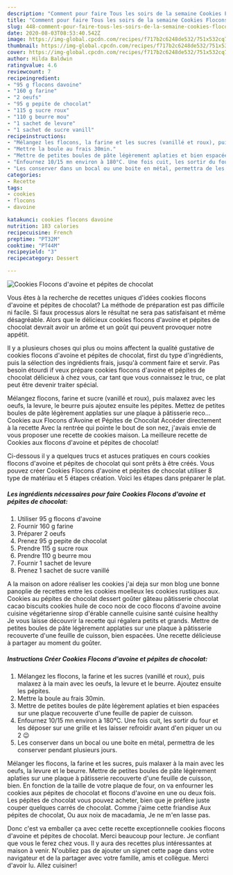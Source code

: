 ```yaml
---
description: "Comment pour faire Tous les soirs de la semaine Cookies Flocons d&amp;#39;avoine et pépites de chocolat"
title: "Comment pour faire Tous les soirs de la semaine Cookies Flocons d&amp;#39;avoine et pépites de chocolat"
slug: 448-comment-pour-faire-tous-les-soirs-de-la-semaine-cookies-flocons-d-and-39-avoine-et-pepites-de-chocolat
date: 2020-08-03T08:53:40.542Z
image: https://img-global.cpcdn.com/recipes/f717b2c6248de532/751x532cq70/cookies-flocons-davoine-et-pepites-de-chocolat-photo-principale-de-la-recette.jpg
thumbnail: https://img-global.cpcdn.com/recipes/f717b2c6248de532/751x532cq70/cookies-flocons-davoine-et-pepites-de-chocolat-photo-principale-de-la-recette.jpg
cover: https://img-global.cpcdn.com/recipes/f717b2c6248de532/751x532cq70/cookies-flocons-davoine-et-pepites-de-chocolat-photo-principale-de-la-recette.jpg
author: Hilda Baldwin
ratingvalue: 4.6
reviewcount: 7
recipeingredient:
- "95 g flocons davoine"
- "160 g farine"
- "2 oeufs"
- "95 g pepite de chocolat"
- "115 g sucre roux"
- "110 g beurre mou"
- "1 sachet de levure"
- "1 sachet de sucre vanill"
recipeinstructions:
- "Mélangez les flocons, la farine et les sucres (vanillé et roux), puis malaxez à la main avec les oeufs, la levure et le beurre. Ajoutez ensuite les pépites."
- "Mettre la boule au frais 30min."
- "Mettre de petites boules de pâte légèrement aplaties et bien espacées sur une plaque recouverte d&#39;une feuille de papier de cuisson."
- "Enfournez 10/15 mn environ à 180°C. Une fois cuit, les sortir du four et les déposer sur une grille et les laisser refroidir avant d&#39;en piquer un ou 2 😉"
- "Les conserver dans un bocal ou une boite en métal, permettra de les conserver pendant plusieurs jours."
categories:
- Recette
tags:
- cookies
- flocons
- davoine

katakunci: cookies flocons davoine 
nutrition: 183 calories
recipecuisine: French
preptime: "PT32M"
cooktime: "PT44M"
recipeyield: "3"
recipecategory: Dessert

---
```



![Cookies Flocons d&#39;avoine et pépites de chocolat](https://img-global.cpcdn.com/recipes/f717b2c6248de532/751x532cq70/cookies-flocons-davoine-et-pepites-de-chocolat-photo-principale-de-la-recette.jpg)

Vous êtes à la recherche de recettes uniques d'idées cookies flocons d&#39;avoine et pépites de chocolat? La méthode de préparation est pas difficile ni facile. Si faux processus alors le résultat ne sera pas satisfaisant et même désagréable. Alors que le délicieux cookies flocons d&#39;avoine et pépites de chocolat devrait avoir un arôme et un goût qui peuvent provoquer notre appétit.

Il y a plusieurs choses qui plus ou moins affectent la qualité gustative de cookies flocons d&#39;avoine et pépites de chocolat, first du type d'ingrédients, puis la sélection des ingrédients frais, jusqu'à comment faire et servir. Pas besoin étourdi if veux prépare cookies flocons d&#39;avoine et pépites de chocolat délicieux à chez vous, car tant que vous connaissez le truc, ce plat peut être devenir traiter spécial.

Mélangez flocons, farine et sucre (vanillé et roux), puis malaxez avec les oeufs, la levure, le beurre puis ajoutez ensuite les pépites. Mettez de petites boules de pâte légèrement applaties sur une plaque à pâtisserie reco… Cookies aux Flocons d&#39;Avoine et Pépites de Chocolat Accéder directement à la recette Avec la rentrée qui pointe le bout de son nez, j&#39;avais envie de vous proposer une recette de cookies maison. La meilleure recette de Cookies aux flocons d&#39;avoine et pépites de chocolat!


Ci-dessous il y a quelques trucs et astuces pratiques en cours cookies flocons d&#39;avoine et pépites de chocolat qui sont prêts à être créés. Vous pouvez créer Cookies Flocons d&#39;avoine et pépites de chocolat utiliser 8 type de matériau et 5 étapes création. Voici les étapes dans préparer le plat.

<!--inarticleads1-->

##### Les ingrédients nécessaires pour faire Cookies Flocons d&#39;avoine et pépites de chocolat:

1. Utiliser 95 g flocons d&#39;avoine
1. Fournir 160 g farine
1. Préparer 2 oeufs
1. Prenez 95 g pepite de chocolat
1. Prendre 115 g sucre roux
1. Prendre 110 g beurre mou
1. Fournir 1 sachet de levure
1. Prenez 1 sachet de sucre vanillé


A la maison on adore réaliser les cookies j&#39;ai deja sur mon blog une bonne panoplie de recettes entre les cookies moelleux les cookies rustiques aux. Cookies au pépites de chocolat dessert goûter gâteau pâtisserie chocolat cacao biscuits cookies huile de coco noix de coco flocons d&#39;avoine avoine cuisine végétarienne sirop d&#39;érable cannelle cuisine santé cuisine healthy Je vous laisse découvrir la recette qui régalera petits et grands. Mettre de petites boules de pâte légèrement applaties sur une plaque à pâtisserie recouverte d&#39;une feuille de cuisson, bien espacées. Une recette délicieuse à partager au moment du goûter. 

<!--inarticleads2-->

##### Instructions Créer Cookies Flocons d&#39;avoine et pépites de chocolat:

1. Mélangez les flocons, la farine et les sucres (vanillé et roux), puis malaxez à la main avec les oeufs, la levure et le beurre. Ajoutez ensuite les pépites.
1. Mettre la boule au frais 30min.
1. Mettre de petites boules de pâte légèrement aplaties et bien espacées sur une plaque recouverte d&#39;une feuille de papier de cuisson.
1. Enfournez 10/15 mn environ à 180°C. Une fois cuit, les sortir du four et les déposer sur une grille et les laisser refroidir avant d&#39;en piquer un ou 2 😉
1. Les conserver dans un bocal ou une boite en métal, permettra de les conserver pendant plusieurs jours.


Mélanger les flocons, la farine et les sucres, puis malaxer à la main avec les oeufs, la levure et le beurre. Mettre de petites boules de pâte légèrement aplaties sur une plaque à pâtisserie recouverte d&#39;une feuille de cuisson, bien. En fonction de la taille de votre plaque de four, on va enfourner les cookies aux pépites de chocolat et flocons d&#39;avoine en une ou deux fois. Les pépites de chocolat vous pouvez acheter, bien que je préfère juste couper quelques carrés de chocolat. Comme j&#39;aime cette friandise Aux pépites de chocolat, Ou aux noix de macadamia, Je ne m&#39;en lasse pas. 


Donc c'est va emballer ça avec cette recette exceptionnelle cookies flocons d&#39;avoine et pépites de chocolat. Merci beaucoup pour lecture. Je confiant que vous le ferez chez vous. Il y aura des recettes plus  intéressantes at maison à venir. N'oubliez pas de ajouter un signet cette page dans votre navigateur et de la partager avec votre famille, amis et collègue. Merci d'avoir lu. Allez cuisiner!
